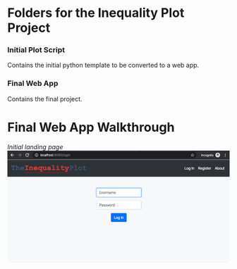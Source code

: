 # Folders for the Inequality Plot Project

### Initial Plot Script
Contains the initial python template to be converted to a web app.

### Final Web App
Contains the final project.


# Final Web App Walkthrough

*Initial landing page*
![Landing Page](screenshots/1_landing_page.png)
